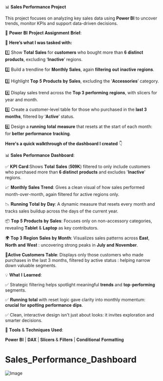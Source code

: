 📊 **Sales Performance Project** 

This project focuses on analyzing key sales data using **Power BI** to uncover trends, monitor KPIs and support data-driven decisions.

📌 𝐏𝐨𝐰𝐞𝐫 𝐁𝐈 𝐏𝐫𝐨𝐣𝐞𝐜𝐭 𝐀𝐬𝐬𝐢𝐠𝐧𝐦𝐞𝐧𝐭 𝐁𝐫𝐢𝐞𝐟:

📌 **Here’s what I was tasked with:**

1️⃣ Show 𝐓𝐨𝐭𝐚𝐥 𝐒𝐚𝐥𝐞𝐬 for 𝐜𝐮𝐬𝐭𝐨𝐦𝐞𝐫𝐬 who bought more than 𝟔 𝐝𝐢𝐬𝐭𝐢𝐧𝐜𝐭 𝐩𝐫𝐨𝐝𝐮𝐜𝐭𝐬, excluding ‘𝐈𝐧𝐚𝐜𝐭𝐢𝐯𝐞’ regions.

2️⃣ Build a trendline for 𝐌𝐨𝐧𝐭𝐡𝐥𝐲 𝐒𝐚𝐥𝐞𝐬, again 𝐟𝐢𝐥𝐭𝐞𝐫𝐢𝐧𝐠 𝐨𝐮𝐭 𝐢𝐧𝐚𝐜𝐭𝐢𝐯𝐞 𝐫𝐞𝐠𝐢𝐨𝐧𝐬.

3️⃣ Highlight 𝐓𝐨𝐩 𝟓 𝐏𝐫𝐨𝐝𝐮𝐜𝐭𝐬 𝐛𝐲 𝐒𝐚𝐥𝐞𝐬, excluding the ‘𝐀𝐜𝐜𝐞𝐬𝐬𝐨𝐫𝐢𝐞𝐬’ category.

4️⃣ Display sales trend across the 𝐓𝐨𝐩 𝟑 𝐩𝐞𝐫𝐟𝐨𝐫𝐦𝐢𝐧𝐠 𝐫𝐞𝐠𝐢𝐨𝐧𝐬, with slicers for year and month.

5️⃣ Create a customer-level table for those who purchased in the 𝐥𝐚𝐬𝐭 𝟑 𝐦𝐨𝐧𝐭𝐡𝐬, filtered by ‘𝐀𝐜𝐭𝐢𝐯𝐞’ status.

6️⃣ Design a 𝐫𝐮𝐧𝐧𝐢𝐧𝐠 𝐭𝐨𝐭𝐚𝐥 𝐦𝐞𝐚𝐬𝐮𝐫𝐞 that resets at the start of each month: for 𝐛𝐞𝐭𝐭𝐞𝐫 𝐩𝐞𝐫𝐟𝐨𝐫𝐦𝐚𝐧𝐜𝐞 𝐭𝐫𝐚𝐜𝐤𝐢𝐧𝐠.

**Here's a quick walkthrough of the dashboard I created** 👇

📊 𝐒𝐚𝐥𝐞𝐬 𝐏𝐞𝐫𝐟𝐨𝐫𝐦𝐚𝐧𝐜𝐞 𝐃𝐚𝐬𝐡𝐛𝐨𝐚𝐫𝐝:

✅ 𝐊𝐏𝐈 𝐂𝐚𝐫𝐝:Shows 𝐓𝐨𝐭𝐚𝐥 𝐒𝐚𝐥𝐞𝐬 (𝟓𝟎𝟗𝐊) filtered to only include customers who purchased more than 𝟔 𝐝𝐢𝐬𝐭𝐢𝐧𝐜𝐭 𝐩𝐫𝐨𝐝𝐮𝐜𝐭𝐬 and excludes '𝐈𝐧𝐚𝐜𝐭𝐢𝐯𝐞' regions.

📈 𝐌𝐨𝐧𝐭𝐡𝐥𝐲 𝐒𝐚𝐥𝐞𝐬 𝐓𝐫𝐞𝐧𝐝: Gives a clean visual of how sales performed month-over-month, again filtered for active regions only.

📉 𝐑𝐮𝐧𝐧𝐢𝐧𝐠 𝐓𝐨𝐭𝐚𝐥 𝐛𝐲 𝐃𝐚𝐲: A dynamic measure that resets every month and tracks sales buildup across the days of the current year.

📦 𝐓𝐨𝐩 𝟓 𝐏𝐫𝐨𝐝𝐮𝐜𝐭𝐬 𝐛𝐲 𝐒𝐚𝐥𝐞𝐬: Focuses only on non-accessory categories, revealing 𝐓𝐚𝐛𝐥𝐞𝐭 & 𝐋𝐚𝐩𝐭𝐨𝐩 as key contributors.

🌍 𝐓𝐨𝐩 𝟑 𝐑𝐞𝐠𝐢𝐨𝐧 𝐒𝐚𝐥𝐞𝐬 𝐛𝐲 𝐌𝐨𝐧𝐭𝐡: Visualizes sales patterns across 𝐄𝐚𝐬𝐭, 𝐍𝐨𝐫𝐭𝐡 𝐚𝐧𝐝 𝐖𝐞𝐬𝐭 : uncovering strong peaks in 𝐉𝐮𝐥𝐲 𝐚𝐧𝐝 𝐍𝐨𝐯𝐞𝐦𝐛𝐞𝐫.

🧾𝐀𝐜𝐭𝐢𝐯𝐞 𝐂𝐮𝐬𝐭𝐨𝐦𝐞𝐫𝐬 𝐓𝐚𝐛𝐥𝐞: Displays only those customers who made purchases in the last 3 months, filtered by active status : helping narrow down valuable segments.


💡 𝐖𝐡𝐚𝐭 𝐈 𝐋𝐞𝐚𝐫𝐧𝐞𝐝:

✅ Strategic filtering helps spotlight meaningful 𝐭𝐫𝐞𝐧𝐝𝐬 and 𝐭𝐨𝐩-𝐩𝐞𝐫𝐟𝐨𝐫𝐦𝐢𝐧𝐠 segments.

✅ 𝐑𝐮𝐧𝐧𝐢𝐧𝐠 𝐭𝐨𝐭𝐚𝐥 with reset logic gave clarity into monthly momentum: 𝐜𝐫𝐮𝐜𝐢𝐚𝐥 𝐟𝐨𝐫 𝐬𝐩𝐨𝐭𝐭𝐢𝐧𝐠 𝐩𝐞𝐫𝐟𝐨𝐫𝐦𝐚𝐧𝐜𝐞 𝐝𝐢𝐩𝐬.

✅ Clean, interactive design isn't just about looks: it invites exploration and smarter decisions.

🧰 𝐓𝐨𝐨𝐥𝐬 & 𝐓𝐞𝐜𝐡𝐧𝐢𝐪𝐮𝐞𝐬 𝐔𝐬𝐞𝐝:

𝐏𝐨𝐰𝐞𝐫 𝐁𝐈 | 𝐃𝐀𝐗 | 𝐒𝐥𝐢𝐜𝐞𝐫𝐬 & 𝐅𝐢𝐥𝐭𝐞𝐫𝐬 | 𝐂𝐨𝐧𝐝𝐢𝐭𝐢𝐨𝐧𝐚𝐥 𝐅𝐨𝐫𝐦𝐚𝐭𝐭𝐢𝐧𝐠



# Sales_Performance_Dashboard

![Image](https://github.com/user-attachments/assets/e7bf4ced-b030-4126-9135-ca1ddcb51dc5)
